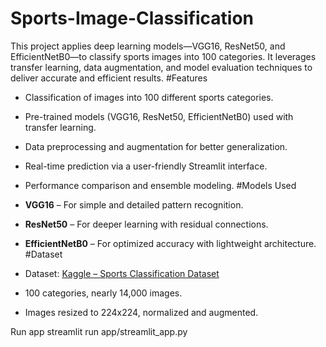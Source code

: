# Sports-Image-Classification
This project applies deep learning models—VGG16, ResNet50, and EfficientNetB0—to classify sports images into 100 categories. It leverages transfer learning, data augmentation, and model evaluation techniques to deliver accurate and efficient results.
#Features

- Classification of images into 100 different sports categories.
- Pre-trained models (VGG16, ResNet50, EfficientNetB0) used with transfer learning.
- Data preprocessing and augmentation for better generalization.
- Real-time prediction via a user-friendly Streamlit interface.
- Performance comparison and ensemble modeling.
#Models Used

- **VGG16** – For simple and detailed pattern recognition.
- **ResNet50** – For deeper learning with residual connections.
- **EfficientNetB0** – For optimized accuracy with lightweight architecture.
#Dataset

- Dataset: [Kaggle – Sports Classification Dataset](https://www.kaggle.com/datasets/gpiosenka/sports-classification)
- 100 categories, nearly 14,000 images.
- Images resized to 224x224, normalized and augmented.

Run app
  streamlit run app/streamlit_app.py
